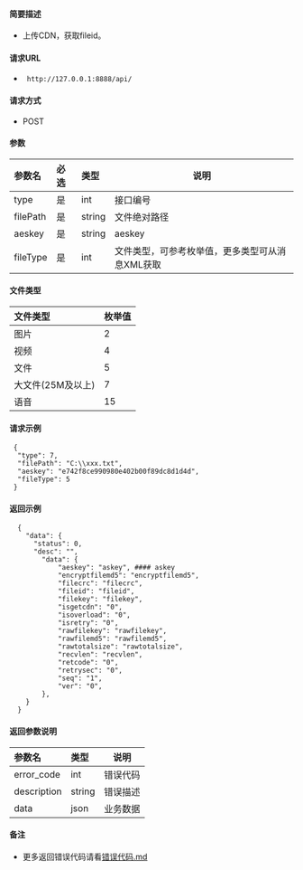 



#### 简要描述

- 上传CDN，获取fileid。

#### 请求URL
- ` http://127.0.0.1:8888/api/`

#### 请求方式
- POST 

#### 参数

| 参数名      | 必选 | 类型     | 说明                        |   
|:---------|:---|:-------|---------------------------|   
| type     | 是  | int    | 接口编号                      |   
| filePath | 是  | string | 文件绝对路径                    |   
| aeskey   | 是  | string | aeskey                    |   
| fileType | 是  | int    | 文件类型，可参考枚举值，更多类型可从消息XML获取 |   

#### 文件类型

| 文件类型        | 枚举值 |   
|:------------|:----|   
| 图片          | 2   |   
| 视频          | 4   |   
| 文件          | 5   |   
| 大文件(25M及以上) | 7   |   
| 语音          | 15  |   

#### 请求示例

```
 {
  "type": 7,
  "filePath": "C:\\xxx.txt",
  "aeskey": "e742f8ce990980e402b00f89dc8d1d4d",
  "fileType": 5
 } 
```

#### 返回示例

``` 
  {
    "data": {
      "status": 0,
      "desc": "",
        "data": {
            "aeskey": "askey", #### askey
            "encryptfilemd5": "encryptfilemd5",
            "filecrc": "filecrc",
            "fileid": "fileid",
            "filekey": "filekey",
            "isgetcdn": "0",
            "isoverload": "0",
            "isretry": "0",
            "rawfilekey": "rawfilekey",
            "rawfilemd5": "rawfilemd5",
            "rawtotalsize": "rawtotalsize",
            "recvlen": "recvlen",
            "retcode": "0",
            "retrysec": "0",
            "seq": "1",
            "ver": "0",
        },
    }
  }
```

#### 返回参数说明

| 参数名         | 类型     | 说明   |   
|:------------|:-------|------|   
| error_code  | int    | 错误代码 |   
| description | string | 错误描述 |   
| data        | json   | 业务数据 |   

#### 备注

- 更多返回错误代码请看[错误代码.md](../错误代码.md)







